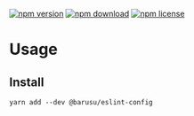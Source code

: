 [![npm version](https://img.shields.io/npm/v/@barusu/eslint-config.svg)](https://www.npmjs.com/package/@barusu/eslint-config)
[![npm download](https://img.shields.io/npm/dm/@barusu/eslint-config.svg)](https://www.npmjs.com/package/@barusu/eslint-config)
[![npm license](https://img.shields.io/npm/l/@barusu/eslint-config.svg)](https://www.npmjs.com/package/@barusu/eslint-config)


# Usage

## Install
```shell
yarn add --dev @barusu/eslint-config
```
